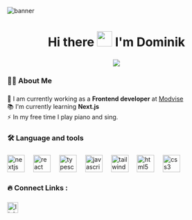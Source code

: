 ![banner](https://github.com/user-attachments/assets/266d80f1-f51c-47b5-87a1-1a58ee39b882)

###

<h1 align="center">Hi there <img src="https://media.giphy.com/media/hvRJCLFzcasrR4ia7z/giphy.gif" width="35"> I'm Dominik</h1>

###




<div align="center">
  <img src="https://visitor-badge.laobi.icu/badge?page_id=dominikloza.dominikloza&left_color=coral&right_color=dodgerblue"  />
</div>

<h3 align="left">👩‍💻  About Me</h3>

###

🔭 I am currently working as a **Frontend developer** at [Modvise](https://modvise.com/about-us/) <br>
📚 I'm currently learning **Next.js** <br>
⚡ In my free time I play piano and sing.

###

<h3 align="left">🛠 Language and tools</h3>

###

<div align="left">
  <img src="https://cdn.jsdelivr.net/gh/devicons/devicon/icons/nextjs/nextjs-original.svg" height="40" alt="nextjs logo"  />
  <img width="12" />
  <img src="https://cdn.jsdelivr.net/gh/devicons/devicon/icons/react/react-original.svg" height="40" alt="react logo"  />
  <img width="12" />
  <img src="https://cdn.jsdelivr.net/gh/devicons/devicon/icons/typescript/typescript-original.svg" height="40" alt="typescript logo"  />
  <img width="12" />
  <img src="https://cdn.jsdelivr.net/gh/devicons/devicon/icons/javascript/javascript-original.svg" height="40" alt="javascript logo"  />
  <img width="12" />
  <img src="https://cdn.jsdelivr.net/gh/devicons/devicon/icons/tailwindcss/tailwindcss-original-wordmark.svg" height="40" alt="tailwindcss logo"  />
  <img width="12" />
  <img src="https://cdn.jsdelivr.net/gh/devicons/devicon/icons/html5/html5-original.svg" height="40" alt="html5 logo"  />
  <img width="12" />
  <img src="https://cdn.jsdelivr.net/gh/devicons/devicon/icons/css3/css3-original.svg" height="40" alt="css3 logo"  />
</div>

###

<h3 align="left">🔥   Connect Links :</h3>

###
<div align="left">
  <a href="https://www.linkedin.com/in/dominik-loza/" target="_blank">
    <img src="https://img.shields.io/static/v1?message=LinkedIn&logo=linkedin&label=&color=0077B5&logoColor=white&labelColor=&style=for-the-badge" height="25" alt="linkedin logo"  />
  </a>
</div>

###
